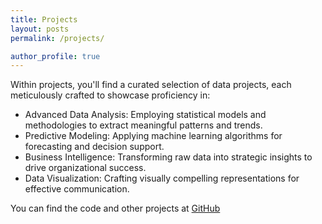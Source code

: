 ```yaml
---
title: Projects
layout: posts
permalink: /projects/

author_profile: true
---
```


Within projects, you'll find a curated selection of data projects, each meticulously crafted to showcase proficiency in:

- Advanced Data Analysis: Employing statistical models and methodologies to extract meaningful patterns and trends.
- Predictive Modeling: Applying machine learning algorithms for forecasting and decision support.
- Business Intelligence: Transforming raw data into strategic insights to drive organizational success.
- Data Visualization: Crafting visually compelling representations for effective communication.

You can find the code and other projects at [GitHub](https://github.com/mkillah)